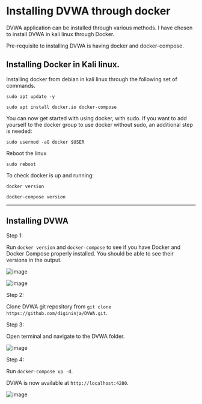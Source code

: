 # Installing DVWA through docker

  DVWA application can be installed through various methods. I have chosen to install DVWA in kali linux through Docker.

  Pre-requisite to installing DVWA is having docker and docker-compose.

  ## Installing Docker in Kali linux.

  Installing docker from debian in kali linux through the following set of commands.

  ```
  sudo apt update -y

  sudo apt install docker.io docker-compose
  ```

  You can now get started with using docker, with sudo. If you want to add yourself to the docker group to use docker without sudo, an additional step is needed:

  ```
  sudo usermod -aG docker $USER
  ```

  Reboot the linux

  ```
  sudo reboot
  ```

  To check docker is up and running:

  ```
  docker version

  docker-compose version
  ```

---

  ## Installing DVWA

  Step 1:

  Run `docker version` and `docker-compose` to see if you have Docker and Docker Compose properly installed. You should be able to see their versions in the output.

  ![image](https://github.com/user-attachments/assets/3b42cbd6-a198-4ad5-b2ff-53d1b78ba326)

  ![image](https://github.com/user-attachments/assets/12563119-1dc0-4b94-95e4-b5f3309a887d)


  Step 2:

  Clone DVWA git repository from `git clone https://github.com/digininja/DVWA.git`.

  Step 3: 

  Open terminal and navigate to the DVWA folder.

  ![image](https://github.com/user-attachments/assets/0f91554d-1823-4830-8b7c-2f61ebbb3700)


  Step 4:

  Run `docker-compose up -d`.

  DVWA is now available at `http://localhost:4280`.

  ![image](https://github.com/user-attachments/assets/63317b56-9c12-45be-9a46-a6a6224af4db)
